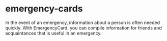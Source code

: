# emergency-cards
In the event of an emergency, information about a person is often needed quickly. With EmergencyCard, you can compile information for friends and acquaintances that is useful in an emergency.
